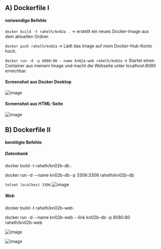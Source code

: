 ## A) Dockerfile I

#### notwendige Befehle


`docker build -t rahelh/kn02a .`
-> erstellt ein neues Docker-Image aus dem aktuellen Ordner.

`docker push rahelh/kn02a`
-> Lädt das Image auf mein Docker-Hub-Konto hoch.

`docker run -d -p 8080:80 --name kn02a-web rahelh/kn02a`
-> Startet einen Container aus meinem Image und macht die Webseite unter localhost:8080 erreichbar.


#### Screenshot aus Docker Desktop
![image](https://github.com/user-attachments/assets/26186983-aac5-46bc-be70-f26c4c429791)


#### Screenshot aus HTML-Seite
![image](https://github.com/user-attachments/assets/5a0a3794-b5ea-42a5-98f9-6b58dc742f77)



## B) Dockerfile II

#### benötigte Befehle
##### Datenbank

docker build -t rahelh/kn02b-db .

docker run -d --name kn02b-db -p 3306:3306 rahelh/kn02b-db



`telnet localhost 3306`
![image](https://github.com/user-attachments/assets/e82d08be-d4ee-43db-832c-df2efb1a362f)



##### Web

docker build -t rahelh/kn02b-web .

docker run -d --name kn02b-web --link kn02b-db -p 8080:80 rahelh/kn02b-web



![image](https://github.com/user-attachments/assets/7cad6f6e-a62a-4f2f-97cc-152ef23889b0)

![image](https://github.com/user-attachments/assets/73059d65-a223-4296-8eb9-0104d7cb7c5d)

